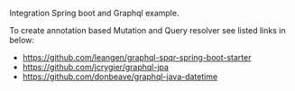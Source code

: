 Integration Spring boot and Graphql example.

To create annotation based Mutation and Query resolver see listed links in below:
* https://github.com/leangen/graphql-spqr-spring-boot-starter
* https://github.com/jcrygier/graphql-jpa
* https://github.com/donbeave/graphql-java-datetime 